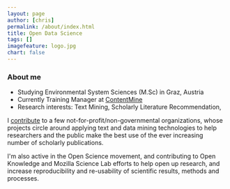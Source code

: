 ```yaml
---
layout: page
author: [chris]
permalink: /about/index.html
title: Open Data Science
tags: []
imagefeature: logo.jpg
chart: false
---
```


### About me

* Studying Environmental System Sciences (M.Sc) in Graz, Austria
* Currently Training Manager at [ContentMine](http://contentmine.co/)
* Research interests: Text Mining, Scholarly Literature Recommendation,

I [contribute](../projects) to a few not-for-profit/non-governmental organizations, whose projects circle around applying text and data mining technologies to help researchers and the public make the best use of the ever increasing number of scholarly publications.

I'm also active in the Open Science movement, and contributing to Open Knowledge and Mozilla Science Lab efforts to help open up research, and increase reproducibility and re-usability of scientific results, methods and processes.
